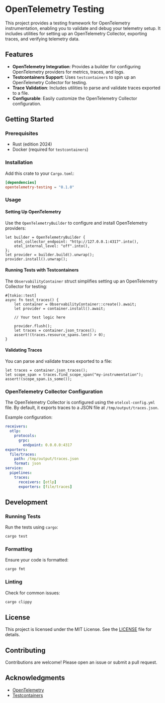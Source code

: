# OpenTelemetry Testing

This project provides a testing framework for OpenTelemetry instrumentation, enabling you to validate and debug your telemetry setup. It includes utilities for setting up an OpenTelemetry Collector, exporting traces, and verifying telemetry data.

## Features

- **OpenTelemetry Integration**: Provides a builder for configuring OpenTelemetry providers for metrics, traces, and logs.
- **Testcontainers Support**: Uses `testcontainers` to spin up an OpenTelemetry Collector for testing.
- **Trace Validation**: Includes utilities to parse and validate traces exported to a file.
- **Configurable**: Easily customize the OpenTelemetry Collector configuration.

## Getting Started

### Prerequisites

- Rust (edition 2024)
- Docker (required for `testcontainers`)

### Installation

Add this crate to your `Cargo.toml`:

```toml
[dependencies]
opentelemetry-testing = "0.1.0"
```

### Usage

#### Setting Up OpenTelemetry

Use the `OpenTelemetryBuilder` to configure and install OpenTelemetry providers:

```rust,skip
let builder = OpenTelemetryBuilder {
    otel_collector_endpoint: "http://127.0.0.1:4317".into(),
    otel_internal_level: "off".into(),
};
let provider = builder.build().unwrap();
provider.install().unwrap();
```

#### Running Tests with Testcontainers

The `ObservabilityContainer` struct simplifies setting up an OpenTelemetry Collector for testing:

```rust,skip
#[tokio::test]
async fn test_traces() {
    let container = ObservabilityContainer::create().await;
    let provider = container.install().await;

    // Your test logic here

    provider.flush();
    let traces = container.json_traces();
    assert!(traces.resource_spans.len() > 0);
}
```

#### Validating Traces

You can parse and validate traces exported to a file:

```rust,skip
let traces = container.json_traces();
let scope_span = traces.find_scope_span("my-instrumentation");
assert!(scope_span.is_some());
```

### OpenTelemetry Collector Configuration

The OpenTelemetry Collector is configured using the `otelcol-config.yml` file. By default, it exports traces to a JSON file at `/tmp/output/traces.json`.

Example configuration:

```yaml
receivers:
  otlp:
    protocols:
      grpc:
        endpoint: 0.0.0.0:4317
exporters:
  file/traces:
    path: /tmp/output/traces.json
    format: json
service:
  pipelines:
    traces:
      receivers: [otlp]
      exporters: [file/traces]
```

## Development

### Running Tests

Run the tests using `cargo`:

```bash
cargo test
```

### Formatting

Ensure your code is formatted:

```bash
cargo fmt
```

### Linting

Check for common issues:

```bash
cargo clippy
```

## License

This project is licensed under the MIT License. See the [LICENSE](LICENSE) file for details.

## Contributing

Contributions are welcome! Please open an issue or submit a pull request.

## Acknowledgments

- [OpenTelemetry](https://opentelemetry.io/)
- [Testcontainers](https://www.testcontainers.org/)
